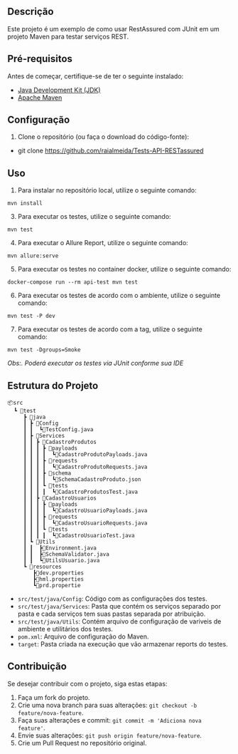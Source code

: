 ## Descrição

Este projeto é um exemplo de como usar RestAssured com JUnit em um projeto Maven para testar serviços REST.

## Pré-requisitos

Antes de começar, certifique-se de ter o seguinte instalado:

- [Java Development Kit (JDK)](https://www.oracle.com/br/java/technologies/downloads/)
- [Apache Maven](https://maven.apache.org/download.cgi)

## Configuração

1. Clone o repositório (ou faça o download do código-fonte):

  - git clone  https://github.com/raialmeida/Tests-API-RESTassured

## Uso


1. Para instalar no repositório local, utilize o seguinte comando:

```
mvn install
```
3. Para executar os testes, utilize o seguinte comando:

```
mvn test
```

4. Para executar o Allure Report, utilize o seguinte comando:

```
mvn allure:serve
```

5. Para executar os testes no container docker, utilize o seguinte comando:

```
docker-compose run --rm api-test mvn test
```
6. Para executar os testes de acordo com o ambiente, utilize o seguinte comando:

```
mvn test -P dev
```
7. Para executar os testes de acordo com a tag, utilize o seguinte comando:

```
mvn test -Dgroups=Smoke
```

_Obs:. Poderá executar os testes via JUnit conforme sua IDE_
## Estrutura do Projeto

    📦src
      ┗ 📂test
         ┣ 📂java
         ┃ ┣ 📂Config
         ┃ ┃  ┗📜TestConfig.java
         ┃ ┣ 📂Services
         ┃ ┃ ┣ 📂CadastroProdutos
         ┃ ┃ ┃ ┣ 📂payloads
         ┃ ┃ ┃ ┃  ┗📜CadastroProdutoPayloads.java
         ┃ ┃ ┃ ┣ 📂requests
         ┃ ┃ ┃ ┃  ┗📜CadastroProdutoRequests.java
         ┃ ┃ ┃ ┣ 📂schema
         ┃ ┃ ┃ ┃  ┗📜SchemaCadastroProduto.json
         ┃ ┃ ┃ ┗ 📂tests
         ┃ ┃ ┃ ┃  ┗📜CadastroProdutosTest.java
         ┃ ┃ ┣ 📂CadastroUsuarios
         ┃ ┃ ┃ ┣ 📂payloads
         ┃ ┃ ┃ ┃  ┗📜CadastroUsuarioPayloads.java
         ┃ ┃ ┃ ┣ 📂requests
         ┃ ┃ ┃ ┃  ┗📜CadastroUsuarioRequests.java
         ┃ ┃ ┃ ┗ 📂tests
         ┃ ┃ ┃ ┃  ┗📜CadastroUsuarioTest.java
         ┃ ┗ 📂Utils
         ┃ ┃  ┣📜Environment.java
         ┃ ┃  ┣📜SchemaValidator.java
         ┃ ┃  ┗📜UtilsUsuario.java
         ┗ 📂resources
            ┣📜dev.properties
            ┣📜hml.properties
            ┗📜prd.propertie

 
- `src/test/java/Config`: Código com as configurações dos testes.
- `src/test/java/Services`: Pasta que contém os serviços separado por pasta e cada serviços tem suas pastas separada por atribuição.
- `src/test/java/Utils`: Contém arquivo de configuração de variveis de ambiente e utilitários dos testes. 
- `pom.xml`: Arquivo de configuração do Maven.
- `target`: Pasta criada na execução que vão armazenar reports do testes.

## Contribuição

Se desejar contribuir com o projeto, siga estas etapas:

1. Faça um fork do projeto.
2. Crie uma nova branch para suas alterações: `git checkout -b feature/nova-feature`.
3. Faça suas alterações e commit: `git commit -m 'Adiciona nova feature'`.
4. Envie suas alterações: `git push origin feature/nova-feature`.
5. Crie um Pull Request no repositório original.
